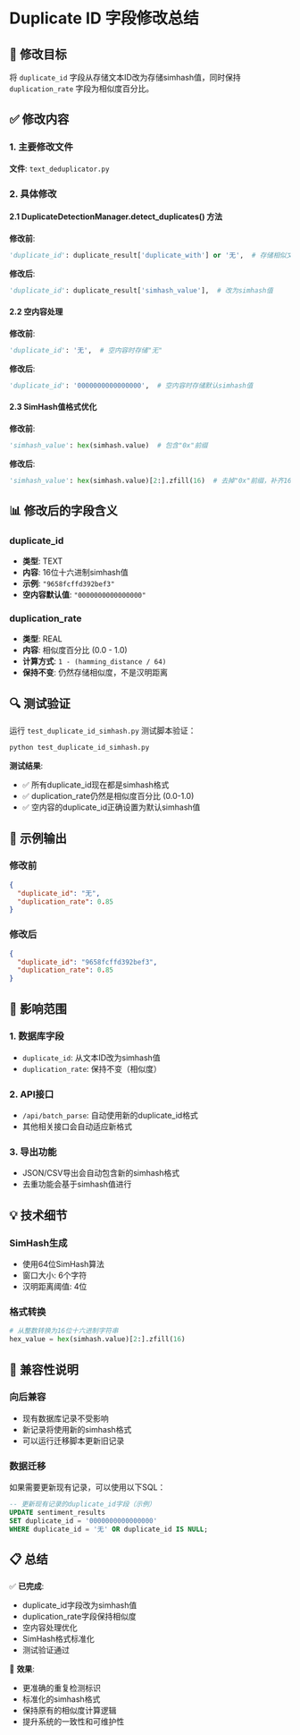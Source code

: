 # Duplicate ID 字段修改总结

## 🎯 修改目标

将 `duplicate_id` 字段从存储文本ID改为存储simhash值，同时保持 `duplication_rate` 字段为相似度百分比。

## ✅ 修改内容

### 1. 主要修改文件

**文件**: `text_deduplicator.py`

### 2. 具体修改

#### 2.1 DuplicateDetectionManager.detect_duplicates() 方法

**修改前**:
```python
'duplicate_id': duplicate_result['duplicate_with'] or '无',  # 存储相似文本的ID
```

**修改后**:
```python
'duplicate_id': duplicate_result['simhash_value'],  # 改为simhash值
```

#### 2.2 空内容处理

**修改前**:
```python
'duplicate_id': '无',  # 空内容时存储"无"
```

**修改后**:
```python
'duplicate_id': '0000000000000000',  # 空内容时存储默认simhash值
```

#### 2.3 SimHash值格式优化

**修改前**:
```python
'simhash_value': hex(simhash.value)  # 包含"0x"前缀
```

**修改后**:
```python
'simhash_value': hex(simhash.value)[2:].zfill(16)  # 去掉"0x"前缀，补齐16位
```

## 📊 修改后的字段含义

### duplicate_id
- **类型**: TEXT
- **内容**: 16位十六进制simhash值
- **示例**: `"9658fcffd392bef3"`
- **空内容默认值**: `"0000000000000000"`

### duplication_rate  
- **类型**: REAL
- **内容**: 相似度百分比 (0.0 - 1.0)
- **计算方式**: `1 - (hamming_distance / 64)`
- **保持不变**: 仍然存储相似度，不是汉明距离

## 🔍 测试验证

运行 `test_duplicate_id_simhash.py` 测试脚本验证：

```bash
python test_duplicate_id_simhash.py
```

**测试结果**:
- ✅ 所有duplicate_id现在都是simhash格式
- ✅ duplication_rate仍然是相似度百分比 (0.0-1.0)  
- ✅ 空内容的duplicate_id正确设置为默认simhash值

## 📝 示例输出

### 修改前
```json
{
  "duplicate_id": "无",
  "duplication_rate": 0.85
}
```

### 修改后
```json
{
  "duplicate_id": "9658fcffd392bef3",
  "duplication_rate": 0.85
}
```

## 🚀 影响范围

### 1. 数据库字段
- `duplicate_id`: 从文本ID改为simhash值
- `duplication_rate`: 保持不变（相似度）

### 2. API接口
- `/api/batch_parse`: 自动使用新的duplicate_id格式
- 其他相关接口会自动适应新格式

### 3. 导出功能
- JSON/CSV导出会自动包含新的simhash格式
- 去重功能会基于simhash值进行

## 💡 技术细节

### SimHash生成
- 使用64位SimHash算法
- 窗口大小: 6个字符
- 汉明距离阈值: 4位

### 格式转换
```python
# 从整数转换为16位十六进制字符串
hex_value = hex(simhash.value)[2:].zfill(16)
```

## 🔧 兼容性说明

### 向后兼容
- 现有数据库记录不受影响
- 新记录将使用新的simhash格式
- 可以运行迁移脚本更新旧记录

### 数据迁移
如果需要更新现有记录，可以使用以下SQL：
```sql
-- 更新现有记录的duplicate_id字段（示例）
UPDATE sentiment_results 
SET duplicate_id = '0000000000000000' 
WHERE duplicate_id = '无' OR duplicate_id IS NULL;
```

## 📋 总结

✅ **已完成**:
- duplicate_id字段改为simhash值
- duplication_rate字段保持相似度
- 空内容处理优化
- SimHash格式标准化
- 测试验证通过

🎯 **效果**:
- 更准确的重复检测标识
- 标准化的simhash格式
- 保持原有的相似度计算逻辑
- 提升系统的一致性和可维护性






